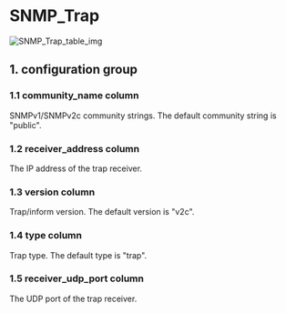 # SNMP_Trap

![SNMP_Trap_table_img](http://www.plantuml.com/plantuml/img/0Ra0Hlz0StHXSdHrRMmAS65ZQs5dPI0YKczlT21KOM9iPNCY87iAOsnXStCWKqvDK5zKSc5m2dqAQ6baPI1ZQN9ZR6KAQ6baPI1jPMrYPN9p2cnbPsLkP21oQMTeT0fZRsvqQMvrRtCWR6bkPI0j83nYFdDqSczkPpmlOZuWScLcPN9bRcDb2cHlT7HbP21iQMvb82qWF6a-TsLXQpmlQJuWScLcPN9bRcDb2cLkP6nbPsLkP0f0PMvaTMri)

## 1. configuration group

### 1.1 community_name column

SNMPv1/SNMPv2c community strings. The default community string is "public".

### 1.2 receiver_address column

The IP address of the trap receiver.

### 1.3 version column

Trap/inform version. The default version is "v2c".

### 1.4 type column

Trap type. The default type is "trap".

### 1.5 receiver_udp_port column

The UDP port of the trap receiver.

